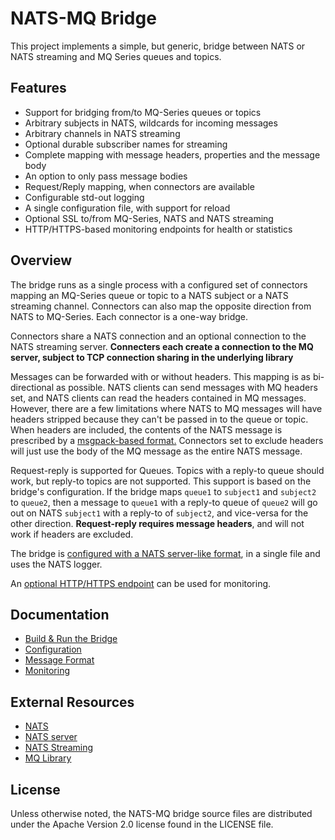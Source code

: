 # NATS-MQ Bridge

This project implements a simple, but generic, bridge between NATS or NATS streaming and MQ Series queues and topics.

## Features

* Support for bridging from/to MQ-Series queues or topics
* Arbitrary subjects in NATS, wildcards for incoming messages
* Arbitrary channels in NATS streaming
* Optional durable subscriber names for streaming
* Complete mapping with message headers, properties and the message body
* An option to only pass message bodies
* Request/Reply mapping, when connectors are available
* Configurable std-out logging
* A single configuration file, with support for reload
* Optional SSL to/from MQ-Series, NATS and NATS streaming
* HTTP/HTTPS-based monitoring endpoints for health or statistics

## Overview

The bridge runs as a single process with a configured set of connectors mapping an MQ-Series queue or topic to a NATS subject or a NATS streaming channel. Connectors can also map the opposite direction from NATS to MQ-Series. Each connector is a one-way bridge.

Connectors share a NATS connection and an optional connection to the NATS streaming server. **Connecters each create a connection to the MQ server, subject to TCP connection sharing in the underlying library**

Messages can be forwarded with or without headers. This mapping is as bi-directional as possible. NATS clients can send messages with MQ headers set, and NATS clients can read the headers contained in MQ messages. However, there are a few limitations where NATS to MQ messages will have headers stripped because they can't be passed in to the queue or topic. When headers are included, the contents of the NATS message is prescribed by a [msgpack-based format.](docs/messages.md) Connectors set to exclude headers will just use the body of the MQ message as the entire NATS message.

Request-reply is supported for Queues. Topics with a reply-to queue should work, but reply-to topics are not supported. This support is based on the bridge's configuration. If the bridge maps `queue1` to `subject1` and `subject2` to `queue2`, then a message to `queue1` with a reply-to queue of `queue2` will go out on NATS `subject1` with a reply-to of `subject2`, and vice-versa for the other direction. **Request-reply requires message headers**, and will not work if headers are excluded.

The bridge is [configured with a NATS server-like format](docs/config.md), in a single file and uses the NATS logger.

An [optional HTTP/HTTPS endpoint](docs/monitoring.md) can be used for monitoring.

## Documentation

* [Build & Run the Bridge](docs/developer.md)
* [Configuration](docs/config.md)
* [Message Format](docs/messages.md)
* [Monitoring](docs/monitoring.md)

## External Resources

* [NATS](https://nats.io/documentation/)
* [NATS server](https://github.com/nats-io/gnatsd)
* [NATS Streaming](https://github.com/nats-io/nats-streaming-server)
* [MQ Library](https://github.com/ibm-messaging/mq-golang)

## License

Unless otherwise noted, the NATS-MQ bridge source files are distributed under the Apache Version 2.0 license found in the LICENSE file.